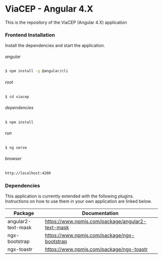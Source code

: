 # ViaCEP - Angular 4.X

This is the repository of the ViaCEP (Angular 4.X) application

### Frontend Installation

Install the dependencies and start the application.

###### angular
```sh
$ npm install -g @angular/cli
```

###### root
```sh
$ cd viacep
```

###### dependencies
```sh
$ npm install
```

###### run
```sh
$ ng serve
```

###### browser
```sh
http://localhost:4200
```

### Dependencies

This application is currently extended with the following plugins. Instructions on how to use them in your own application are linked below.

| Package | Documentation |
| ------ | ------ |
| angular2-text-mask | https://www.npmjs.com/package/angular2-text-mask |
| ngx-bootstrap | https://www.npmjs.com/package/ngx-bootstrap |
| ngx-toastr | https://www.npmjs.com/package/ngx-toastr |
